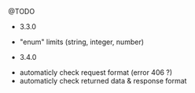 @TODO

* 3.3.0
- "enum" limits (string, integer, number)

* 3.4.0
- automaticly check request format (error 406 ?)
- automaticly check returned data & response format

